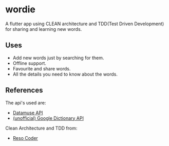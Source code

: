 # wordie

A flutter app using CLEAN architecture and TDD(Test Driven Development) for sharing and learning new words.


## Uses

+ Add new words just by searching for them.
+ Offline support.
+ Favourite and share words.
+ All the details you need to know about the words.


## References

The api's used are:

+ [Datamuse API](https://www.datamuse.com/api/#md)
+ [(unofficial) Google Dictionary API](https://dictionaryapi.dev/)


Clean Architecture and TDD from:

+ [Reso Coder](https://resocoder.com/2019/08/27/flutter-tdd-clean-architecture-course-1-explanation-project-structure/)
